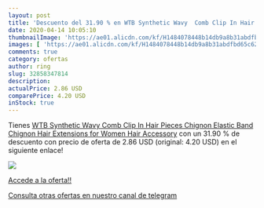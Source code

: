 ```yaml
---
layout: post
title: 'Descuento del 31.90 % en WTB Synthetic Wavy  Comb Clip In Hair Pi'
date: 2020-04-14 10:05:10
thumbnailImage: 'https://ae01.alicdn.com/kf/H1484078448b14db9a8b31abdfbd65c62G/WTB-Synthetic-Wavy-Comb-Clip-In-Hair-Pieces-Chignon-Elastic-Band-Chignon-Hair-Extensions-for-Women.jpg_350x350._SL200_.jpg'
images: [ 'https://ae01.alicdn.com/kf/H1484078448b14db9a8b31abdfbd65c62G/WTB-Synthetic-Wavy-Comb-Clip-In-Hair-Pieces-Chignon-Elastic-Band-Chignon-Hair-Extensions-for-Women.jpg_350x350._SL200_.jpg' ]
comments: true
category: ofertas
author: ring
slug: 32858347814
description:
actualPrice: 2.86 USD
comparePrice: 4.20 USD
inStock: true
---
```


Tienes [WTB Synthetic Wavy  Comb Clip In Hair Pieces Chignon Elastic Band Chignon Hair Extensions for Women Hair Accessory](https://www.amazon.com/dp/32858347814/?tag=redken08-20) con un 31.90 % de descuento con precio de oferta de 2.86 USD (original: 4.20 USD) en el siguiente enlace!

[![](https://ae01.alicdn.com/kf/H1484078448b14db9a8b31abdfbd65c62G/WTB-Synthetic-Wavy-Comb-Clip-In-Hair-Pieces-Chignon-Elastic-Band-Chignon-Hair-Extensions-for-Women.jpg_350x350._SL200_.jpg)](https://www.amazon.com/dp/32858347814/?tag=redken08-20)

[Accede a la oferta!!](https://www.amazon.com/dp/32858347814/?tag=redken08-20)

[Consulta otras ofertas en nuestro canal de telegram](https://t.me/s/ofertas25)
